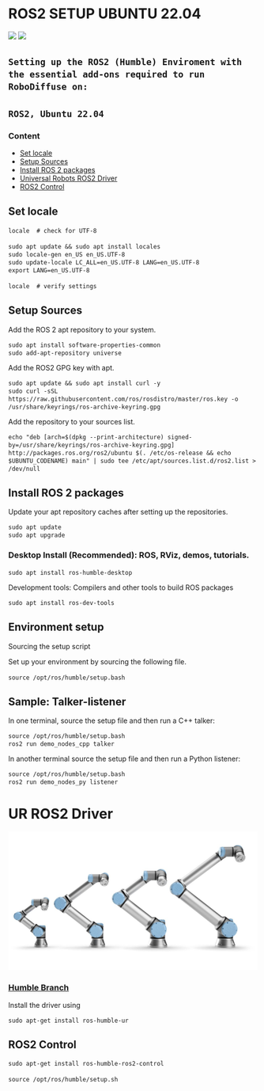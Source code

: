 ROS2 SETUP UBUNTU 22.04
===========


![](https://roboticsbackend.com/wp-content/uploads/2022/04/ros_logo.png)  ![](https://docs.ros.org/en/humble/_static/humble-small.png) 

## 

## `Setting up the ROS2 (Humble) Enviroment with the essential add-ons required to run RoboDiffuse on:`

## `ROS2, Ubuntu 22.04`

### Content
- [Set locale](#set-locale)
- [Setup Sources](#setup-sources)
- [Install ROS 2 packages](#install-ros-2-packages)
- [Universal Robots ROS2 Driver](#universal-robots-ros2-driver)
- [ROS2 Control](#ros2-control)


##     Set locale

    locale  # check for UTF-8

    sudo apt update && sudo apt install locales
    sudo locale-gen en_US en_US.UTF-8
    sudo update-locale LC_ALL=en_US.UTF-8 LANG=en_US.UTF-8
    export LANG=en_US.UTF-8

    locale  # verify settings


## Setup Sources

Add the ROS 2 apt repository to your system.

    sudo apt install software-properties-common
    sudo add-apt-repository universe

Add the ROS2 GPG key with apt.

    sudo apt update && sudo apt install curl -y
    sudo curl -sSL https://raw.githubusercontent.com/ros/rosdistro/master/ros.key -o /usr/share/keyrings/ros-archive-keyring.gpg

Add the repository to your sources list.

    echo "deb [arch=$(dpkg --print-architecture) signed-by=/usr/share/keyrings/ros-archive-keyring.gpg] http://packages.ros.org/ros2/ubuntu $(. /etc/os-release && echo $UBUNTU_CODENAME) main" | sudo tee /etc/apt/sources.list.d/ros2.list > /dev/null


## Install ROS 2 packages

Update your apt repository caches after setting up the repositories.

    sudo apt update
    sudo apt upgrade

### Desktop Install (Recommended): ROS, RViz, demos, tutorials.

    sudo apt install ros-humble-desktop

Development tools: Compilers and other tools to build ROS packages

    sudo apt install ros-dev-tools

## Environment setup

Sourcing the setup script

Set up your environment by sourcing the following file.

`source /opt/ros/humble/setup.bash`



## Sample: Talker-listener

In one terminal, source the setup file and then run a C++ talker:

    source /opt/ros/humble/setup.bash
    ros2 run demo_nodes_cpp talker

In another terminal source the setup file and then run a Python listener:

    source /opt/ros/humble/setup.bash
    ros2 run demo_nodes_py listener


# UR ROS2 Driver

![](https://github.com/UniversalRobots/Universal_Robots_ROS2_Driver/blob/main/ur_robot_driver/doc/installation/initial_setup_images/e-Series.jpg)

### [Humble Branch](https://github.com/UniversalRobots/Universal_Robots_ROS2_Driver/tree/humble)

Install the driver using

    sudo apt-get install ros-humble-ur


## ROS2 Control

    sudo apt-get install ros-humble-ros2-control

    source /opt/ros/humble/setup.sh

